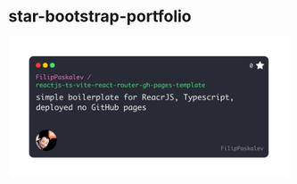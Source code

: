 # star-bootstrap-portfolio

<!-- TODO: add proper banner  -->
![Repository banner](./README/template-cover-gh-repo.png)